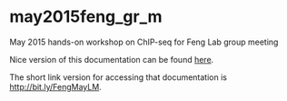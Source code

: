 # may2015feng_gr_m
May 2015 hands-on workshop on ChIP-seq for Feng Lab group meeting

Nice version of this documentation can be found [here](fenglabwkshopmay2015.readthedocs.org).

The short link version for accessing that documentation is http://bit.ly/FengMayLM.
